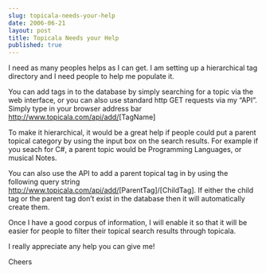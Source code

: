 ```yaml
---
slug: topicala-needs-your-help
date: 2006-06-21
layout: post
title: Topicala Needs your Help
published: true
---
```

I need as many peoples helps as I can get. I am setting up a hierarchical tag directory and I need people to help me populate it.<p />You can add tags in to the database by simply searching for a topic via the web interface, or you can also use standard http GET requests via my “API”. Simply type in your browser address bar <a href="http://www.topicala.com/api/add/">http://www.topicala.com/api/add/</a>[TagName]<p />To make it hierarchical, it would be a great help if people could put a parent topical category by using the input box on the search results. For example if you seach for C#, a parent topic would be Programming Languages, or musical Notes.<p />You can also use the API to add a parent topical tag in by using the following query string <a href="http://www.topicala.com/api/add/">http://www.topicala.com/api/add/</a>[ParentTag]/[ChildTag]. If either the child tag or the parent tag don’t exist in the database then it will automatically create them.<p />Once I have a good corpus of information, I will enable it so that it will be easier for people to filter their topical search results through topicala.<p />I really appreciate any help you can give me!<p />Cheers<div class="blogger-post-footer"><img class="posterous_download_image" src="https://blogger.googleusercontent.com/tracker/8109338-115092206806808519?l=www.kinlan.co.uk%2Findex.html" height="1" alt="" width="1" /></div>

